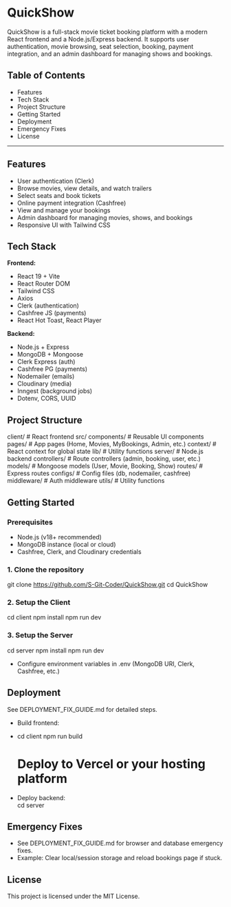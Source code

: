 
# QuickShow

QuickShow is a full-stack movie ticket booking platform with a modern React frontend and a Node.js/Express backend. It supports user authentication, movie browsing, seat selection, booking, payment integration, and an admin dashboard for managing shows and bookings.

## Table of Contents

- Features
- Tech Stack
- Project Structure
- Getting Started
- Deployment
- Emergency Fixes
- License

---

## Features

- User authentication (Clerk)
- Browse movies, view details, and watch trailers
- Select seats and book tickets
- Online payment integration (Cashfree)
- View and manage your bookings
- Admin dashboard for managing movies, shows, and bookings
- Responsive UI with Tailwind CSS

## Tech Stack

**Frontend:**
- React 19 + Vite
- React Router DOM
- Tailwind CSS
- Axios
- Clerk (authentication)
- Cashfree JS (payments)
- React Hot Toast, React Player

**Backend:**
- Node.js + Express
- MongoDB + Mongoose
- Clerk Express (auth)
- Cashfree PG (payments)
- Nodemailer (emails)
- Cloudinary (media)
- Inngest (background jobs)
- Dotenv, CORS, UUID

## Project Structure

client/           # React frontend
  src/
    components/   # Reusable UI components
    pages/        # App pages (Home, Movies, MyBookings, Admin, etc.)
    context/      # React context for global state
    lib/          # Utility functions
server/           # Node.js backend
  controllers/    # Route controllers (admin, booking, user, etc.)
  models/         # Mongoose models (User, Movie, Booking, Show)
  routes/         # Express routes
  configs/        # Config files (db, nodemailer, cashfree)
  middleware/     # Auth middleware
  utils/          # Utility functions

## Getting Started

### Prerequisites

- Node.js (v18+ recommended)
- MongoDB instance (local or cloud)
- Cashfree, Clerk, and Cloudinary credentials

### 1. Clone the repository

git clone https://github.com/S-Git-Coder/QuickShow.git
cd QuickShow

### 2. Setup the Client

cd client
npm install
npm run dev

### 3. Setup the Server

cd server
npm install
npm run dev

- Configure environment variables in .env (MongoDB URI, Clerk, Cashfree, etc.)

## Deployment

See DEPLOYMENT_FIX_GUIDE.md for detailed steps.

- Build frontend:
- 
  cd client
  npm run build
  # Deploy to Vercel or your hosting platform

- Deploy backend:  
  cd server

## Emergency Fixes

- See DEPLOYMENT_FIX_GUIDE.md for browser and database emergency fixes.
- Example: Clear local/session storage and reload bookings page if stuck.

## License

This project is licensed under the MIT License.
